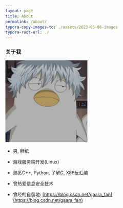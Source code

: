 ```yaml
---
layout: page
title: About
permalink: /about/
typora-copy-images-to: ./assets/2023-05-06-images
typora-root-url: ./
---
```


### 关于我

<img src="/assets/2023-05-06-images/IMG_1342.JPG" alt="IMG_1342" style="zoom:25%;" />

* 男, 胖纸

* 游戏服务端开发(Linux)

* 熟悉C++, Python, 了解C, X86反汇编

* 曾热爱信息安全技术

* 曾经的自留地: [https://blog.csdn.net/gaara_fan](https://blog.csdn.net/gaara_fan)
